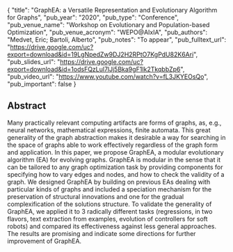 {
  "title": "GraphEA: a Versatile Representation and Evolutionary Algorithm for Graphs",
  "pub_year": "2020",
  "pub_type": "Conference",
  "pub_venue_name": "Workshop on Evolutionary and Population-based Optimization",
  "pub_venue_acronym": "WEPO@AIxIA",
  "pub_authors": "Medvet, Eric; Bartoli, Alberto",
  "pub_notes": "To appear",
  "pub_fulltext_url": "https://drive.google.com/uc?export=download&id=19LgNpedZw9DJ2H2RPtO7KgPdU82K6Ari",
  "pub_slides_url": "https://drive.google.com/uc?export=download&id=1odsFQzLul7lJj5Bka9gF1Ik2TkqbbZp6",
  "pub_video_url": "https://www.youtube.com/watch?v=fL3JKYEOsQo",
  "pub_important": false
}

## Abstract
Many practically relevant computing artifacts are forms of graphs, as, e.g., neural networks, mathematical expressions, finite automata. This great generality of the graph abstraction makes it desirable a way for searching in the space of graphs  able to work effectively regardless of the graph form and application. In this paper, we propose GraphEA, a modular evolutionary algorithm (EA) for evolving graphs. GraphEA is modular in the sense that it can be tailored to any graph optimization task by providing components for specifying how to vary edges and nodes, and how to check the validity of a graph. We designed GraphEA by building on previous EAs dealing with particular kinds of graphs and included a speciation mechanism for the preservation of structural innovations and one for the gradual complexification of the solutions structure. To validate the generality of GraphEA, we applied it to 3 radically different tasks (regressions, in two flavors, text extraction from examples, evolution of controllers for soft robots) and compared its effectiveness against less general approaches. The results are promising and indicate some directions for further improvement of GraphEA.
